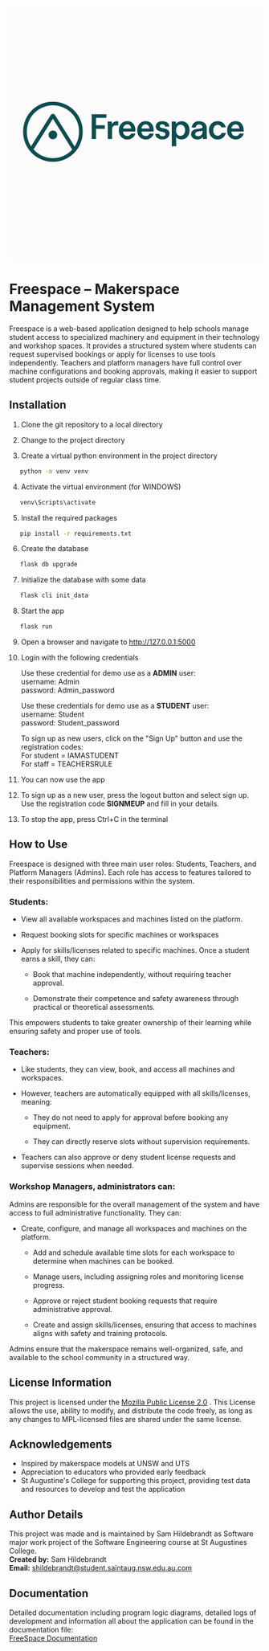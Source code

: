 
![Logo](https://github.com/SHildebrandt4472/FreeSpace/blob/main/logo.png?raw=true)

# Freespace – Makerspace Management System

Freespace is a web-based application designed to help schools manage student access to specialized machinery and equipment in their technology and workshop spaces. It provides a structured system where students can request supervised bookings or apply for licenses to use tools independently. Teachers and platform managers have full control over machine configurations and booking approvals, making it easier to support student projects outside of regular class time.



## Installation

1. Clone the git repository to a local directory

2. Change to the project directory

3. Create a virtual python environment in the project directory

```bash
   python -m venv venv
```

4. Activate the virtual environment
  (for WINDOWS)

```bash
   venv\Scripts\activate
```

5. Install the required packages

```bash
   pip install -r requirements.txt
```

6. Create the database

```bash  
   flask db upgrade
```

7. Initialize the database with some data

```bash
   flask cli init_data
```

8. Start the app

```bash
   flask run
```

9. Open a browser and navigate to http://127.0.0.1:5000

10. Login with the following credentials<br>

    Use these credential for demo use as a <b>ADMIN</b> user:<br>
    username: Admin<br>
    password: Admin_password<br>

    Use these credentials for demo use as a <b>STUDENT</b> user:<br>
    username: Student<br>
    password: Student_password<br>

    To sign up as new users, click on the "Sign Up" button and use the registration codes:<br>
    For student = IAMASTUDENT<br>
    For staff = TEACHERSRULE<br>

11. You can now use the app

12. To sign up as a new user, press the logout button
    and select sign up. Use the registration code <b>SIGNMEUP</b> and fill in your details.

13. To stop the app, press Ctrl+C in the terminal


## How to Use

Freespace is designed with three main user roles: Students, Teachers, and Platform Managers (Admins). Each role has access to features tailored to their responsibilities and permissions within the system.

### Students:

- View all available workspaces and machines listed on the platform.

- Request booking slots for specific machines or workspaces

- Apply for skills/licenses related to specific machines. Once a student earns a skill, they can:

    - Book that machine independently, without requiring teacher approval.

    - Demonstrate their competence and safety awareness through practical or theoretical assessments.

This empowers students to take greater ownership of their learning while ensuring safety and proper use of tools.

### Teachers:

- Like students, they can view, book, and access all machines and workspaces.

- However, teachers are automatically equipped with all skills/licenses, meaning:

    - They do not need to apply for approval before booking any equipment.

    - They can directly reserve slots without supervision requirements.

- Teachers can also approve or deny student license requests and supervise sessions when needed.

### Workshop Managers, administrators can:

Admins are responsible for the overall management of the system and have access to full administrative functionality. They can:

- Create, configure, and manage all workspaces and machines on the platform.

    - Add and schedule available time slots for each workspace to determine when machines can be booked.

    - Manage users, including assigning roles and monitoring license progress.

    - Approve or reject student booking requests that require administrative approval.

    - Create and assign skills/licenses, ensuring that access to machines aligns with safety and training protocols.

Admins ensure that the makerspace remains well-organized, safe, and available to the school community in a structured way.


## License Information

This project is licensed under the [Mozilla Public License 2.0](https://github.com/SHildebrandt4472/FreeSpace/blob/main/LICENSE) . This License allows the use, ability to modify, and distribute the code freely, as long as any changes to MPL-licensed files are shared under the same license.


## Acknowledgements

- Inspired by makerspace models at UNSW and UTS
- Appreciation to educators who provided early feedback
- St Augustine's College for supporting this project, providing test data and resources to develop and test the application

## Author Details

This project was made and is maintained by Sam Hildebrandt as Software major work project of the Software Engineering course at St Augustines College.<br>
**Created by:** Sam Hildebrandt  
**Email:** shildebrandt@student.saintaug.nsw.edu.au.com  


## Documentation

Detailed documentation including program logic diagrams, detailed logs of development and information all about the application can be found in the documentation file:  
[FreeSpace Documentation](https://github.com/SHildebrandt4472/Task-Master/blob/main/freespace_documentation.pdf)
